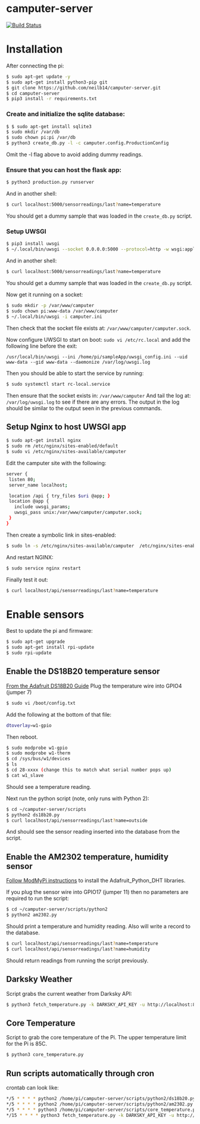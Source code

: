 # camputer-server
[![Build Status](https://travis-ci.org/neilb14/camputer-server.svg?branch=master)](https://travis-ci.org/neilb14/camputer-server)

# Installation
After connecting the pi:
```bash
$ sudo apt-get update -y
$ sudo apt-get install python3-pip git
$ git clone https://github.com/neilb14/camputer-server.git
$ cd camputer-server
$ pip3 install -r requirements.txt
```

### Create and initialize the sqlite database:
```bash
$ $ sudo apt-get install sqlite3
$ sudo mkdir /var/db
$ sudo chown pi:pi /var/db
$ python3 create_db.py -l -c camputer.config.ProductionConfig
```
Omit the -l flag above to avoid adding dummy readings.

### Ensure that you can host the flask app:
```bash
$ python3 production.py runserver
```

And in another shell:
```bash
$ curl localhost:5000/sensorreadings/last?name=temperature
```
You should get a dummy sample that was loaded in the `create_db.py` script.

### Setup UWSGI
```bash
$ pip3 install uwsgi
$ ~/.local/bin/uwsgi --socket 0.0.0.0:5000 --protocol=http -w wsgi:application
```
And in another shell:
```bash
$ curl localhost:5000/sensorreadings/last?name=temperature
```
You should get a dummy sample that was loaded in the `create_db.py` script.

Now get it running on a socket:
```bash
$ sudo mkdir -p /var/www/camputer
$ sudo chown pi:www-data /var/www/camputer
$ ~/.local/bin/uwsgi -i camputer.ini
```
Then check that the socket file exists at: `/var/www/camputer/camputer.sock`.

Now configure UWSGI to start on boot:
`sudo vi /etc/rc.local` and add the following line before the exit:

```
/usr/local/bin/uwsgi --ini /home/pi/sampleApp/uwsgi_config.ini --uid www-data --gid www-data --daemonize /var/log/uwsgi.log
```

Then you should be able to start the service by running:
```bash
$ sudo systemctl start rc-local.service
```
Then ensure that the socket exists in: `/var/www/camputer`
And tail the log at: `/var/log/uwsgi.log` to see if there are any errors.
The output in the log should be similar to the output seen in the previous commands.

## Setup Nginx to host UWSGI app
```bash
$ sudo apt-get install nginx
$ sudo rm /etc/nginx/sites-enabled/default
$ sudo vi /etc/nginx/sites-available/camputer
```
Edit the camputer site with the following:
```bash 
server {
 listen 80;
 server_name localhost;

 location /api { try_files $uri @app; }
 location @app {
   include uwsgi_params;
   uwsgi_pass unix:/var/www/camputer/camputer.sock;
 }
}
```
Then create a symbolic link in sites-enabled:
```bash
$ sudo ln -s /etc/nginx/sites-available/camputer  /etc/nginx/sites-enabled
```
And restart NGINX:
```bash
$ sudo service nginx restart
```

Finally test it out:
```bash
$ curl localhost/api/sensorreadings/last?name=temperature
```
# Enable sensors
Best to update the pi and firmware:

```bash
$ sudo apt-get upgrade
$ sudo apt-get install rpi-update
$ sudo rpi-update
```

## Enable the DS18B20 temperature sensor
[From the Adafruit DS18B20 Guide](https://learn.adafruit.com/adafruits-raspberry-pi-lesson-11-ds18b20-temperature-sensing/ds18b20)
Plug the temperature wire into GPIO4 (jumper 7)
```bash
$ sudo vi /boot/config.txt
```
Add the following at the bottom of that file:
```bash
dtoverlay=w1-gpio
```
Then reboot.

```bash
$ sudo modprobe w1-gpio
$ sudo modprobe w1-therm
$ cd /sys/bus/w1/devices
$ ls
$ cd 28-xxxx (change this to match what serial number pops up)
$ cat w1_slave
```
Should see a temperature reading.

Next run the python script (note, only runs with Python 2):
```bash
$ cd ~/camputer-server/scripts
$ python2 ds18b20.py
$ curl localhost/api/sensorreadings/last?name=outside 
```
And should see the sensor reading inserted into the database from the script.

## Enable the AM2302 temperature, humidity sensor
[Follow ModMyPi instructions](https://www.modmypi.com/blog/am2302-temphumidity-sensor) to install the Adafruit_Python_DHT libraries.

If you plug the sensor wire into GPIO17 (jumper 11) then no parameters are required to run the script:
```bash
$ cd ~/camputer-server/scripts/python2
$ python2 am2302.py
```
Should print a temperature and humidity reading. Also will write a record to the database. 
```bash
$ curl localhost/api/sensorreadings/last?name=temperature
$ curl localhost/api/sensorreadings/last?name=humidity
```
Should return readings from running the script previously.

## Darksky Weather
Script grabs the current weather from Darksky API:

```bash
$ python3 fetch_temperature.py -k DARKSKY_API_KEY -u http://localhost:8080
```

## Core Temperature
Script to grab the core temperature of the Pi. The upper temperature limit for the Pi is 85C.

```bash
$ python3 core_temperature.py
```

## Run scripts automatically through cron

crontab can look like:
```bash
*/5 * * * * python2 /home/pi/camputer-server/scripts/python2/ds18b20.py
*/5 * * * * python2 /home/pi/camputer-server/scripts/python2/am2302.py
*/5 * * * * python3 /home/pi/camputer-server/scripts/core_temperature.py
*/15 * * * * python3 fetch_temperature.py -k DARKSKY_API_KEY -u http://localhost:8080
```

